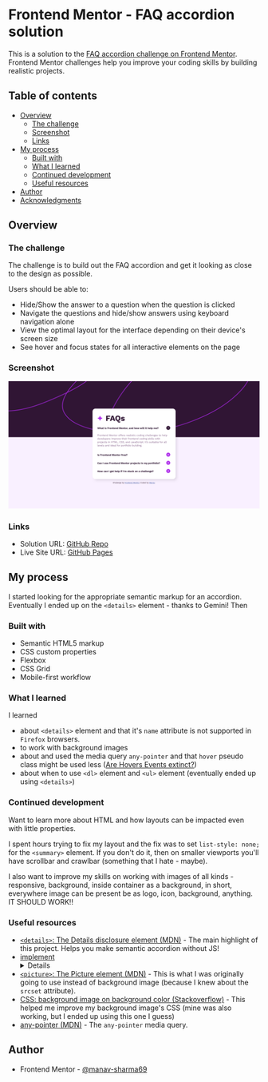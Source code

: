 # Frontend Mentor - FAQ accordion solution

This is a solution to the [FAQ accordion challenge on Frontend Mentor](https://www.frontendmentor.io/challenges/faq-accordion-wyfFdeBwBz). Frontend Mentor challenges help you improve your coding skills by building realistic projects. 

## Table of contents

- [Overview](#overview)
  - [The challenge](#the-challenge)
  - [Screenshot](#screenshot)
  - [Links](#links)
- [My process](#my-process)
  - [Built with](#built-with)
  - [What I learned](#what-i-learned)
  - [Continued development](#continued-development)
  - [Useful resources](#useful-resources)
- [Author](#author)
- [Acknowledgments](#acknowledgments)

## Overview

### The challenge

The challenge is to build out the FAQ accordion and get it looking as close to the design as possible.

Users should be able to:

- Hide/Show the answer to a question when the question is clicked
- Navigate the questions and hide/show answers using keyboard navigation alone
- View the optimal layout for the interface depending on their device's screen size
- See hover and focus states for all interactive elements on the page

### Screenshot

![Desktop View](./assets/images/screenshot.jpg)

### Links

- Solution URL: [GitHub Repo](https://github.com/manav-sharma69/frontend-mentor-projects/tree/main/faq-accordion-main)
- Live Site URL: [GitHub Pages](https://manav-sharma69.github.io/frontend-mentor-projects/faq-accordion-main/index.html)

## My process
I started looking for the appropriate semantic markup for an accordion. Eventually I ended up on the `<details>` element - thanks to Gemini! Then 

### Built with

- Semantic HTML5 markup
- CSS custom properties
- Flexbox
- CSS Grid
- Mobile-first workflow

### What I learned

I learned
- about `<details>` element and that it's `name` attribute is not supported in `Firefox` browsers.
- to work with background images
- about and used the media query `any-pointer` and that `hover` pseudo class might be used less ([Are Hovers Events extinct?](https://designshack.net/articles/css/are-hover-events-extinct/))
- about when to use `<dl>` element and `<ul>` element (eventually ended up using `<details>`)

### Continued development

Want to learn more about HTML and how layouts can be impacted even with little properties. 

I spent hours trying to fix my layout and the fix was to set `list-style: none;` for the `<summary>` element. If you don't do it, then on smaller viewports you'll have scrollbar and crawlbar (something that I hate - maybe). 

I also want to improve my skills on working with images of all kinds - responsive, background, inside container as a background, in short, everywhere image can be present be as logo, icon, background, anything. IT SHOULD WORK!! 

### Useful resources

- [`<details>`: The Details disclosure element (MDN)](https://developer.mozilla.org/en-US/docs/Web/HTML/Element/details) - The main highlight of this project. Helps you make semantic accordion without JS!
- [implement <details name=""> attribute (exclusive accordion)](https://bugzilla.mozilla.org/show_bug.cgi?id=1856460) - Link to Mozilla's bug with `name` attribute in `<details>` element.
- [`<picture>`: The Picture element (MDN)](https://developer.mozilla.org/en-US/docs/Web/HTML/Element/picture) - This is what I was originally going to use instead of background image (because I knew about the `srcset` attribute).
- [CSS: background image on background color (Stackoverflow)](https://stackoverflow.com/questions/8195215/css-background-image-on-background-color) - This helped me improve my background image's CSS (mine was also working, but I ended up using this one I guess)
- [any-pointer (MDN)](https://developer.mozilla.org/en-US/docs/Web/CSS/@media/any-pointer) - The `any-pointer` media query.

## Author

- Frontend Mentor - [@manav-sharma69](https://www.frontendmentor.io/profile/manav-sharma69)
